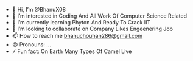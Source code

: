 - 👋 Hi, I’m @BhanuX08
- 👀 I’m interested in Coding And All Work Of Computer Science Related
- 🌱 I’m currently learning Phyton And Ready To Crack IIT
- 💞️ I’m looking to collaborate on Company Likes Engeenering Job
- 📫 How to reach me bhanuchouhan286@gmail.com
- 😄 Pronouns: ...
- ⚡ Fun fact: On Earth Many Types Of Camel Live

<!---
BhanuX08/BhanuX08 is a ✨ special ✨ repository because its `README.md` (this file) appears on your GitHub profile.
You can click the Preview link to take a look at your changes.
--->
